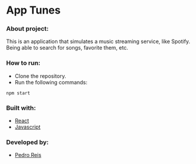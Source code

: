 # App Tunes
### About project:
This is an application that simulates a music streaming service, like Spotify. Being able to search for songs, favorite them, etc.
### How to run:
- Clone the repository.
- Run the following commands:
```
npm start
```
### Built with:
- [React](https://pt-br.reactjs.org/)
- [Javascript](https://developer.mozilla.org/pt-BR/docs/Web/JavaScript)
### Developed by:
- [Pedro Reis](https://www.linkedin.com/in/pedroreisalves/)
